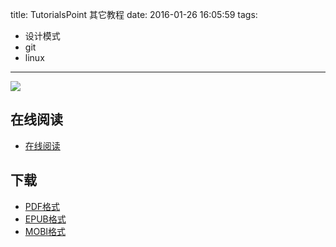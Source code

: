 title: TutorialsPoint 其它教程
date: 2016-01-26 16:05:59
tags:
  - 设计模式
  - git
  - linux
---

![](https://ek8whxe.cloudimg.io/s/width/226/https://www.gitbook.com/cover/book/wizardforcel/tutorialspoint-misc.jpg?build=1452495789786&v=12.0.4)

<!--more-->

## 在线阅读 ##

+ [在线阅读](https://www.gitbook.com/book/wizardforcel/tutorialspoint-misc/details)

## 下载 ##

+ [PDF格式](https://www.gitbook.com/download/pdf/book/wizardforcel/tutorialspoint-misc)
+ [EPUB格式](https://www.gitbook.com/download/epub/book/wizardforcel/tutorialspoint-misc)
+ [MOBI格式](https://www.gitbook.com/download/mobi/book/wizardforcel/tutorialspoint-misc)
